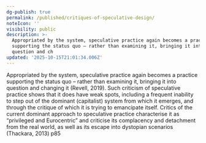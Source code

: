 ```yaml
---
dg-publish: true
permalink: /published/critiques-of-speculative-design/
noteIcon: ''
visibility: public
description: >-
  Appropriated by the system, speculative practice again becomes a practice
  supporting the status quo – rather than examining it, bringing it into
  question and ch
updated: '2025-10-15T21:01:34.006Z'
---
```


Appropriated by the system, speculative practice again becomes a practice supporting the status quo – rather than examining it, bringing it into question and changing it (Revell, 2019). Such criticism of speculative practice shows that it does have weak spots, including a frequent inability to step out of the dominant (capitalist) system from which it emerges, and through the critique of which it is trying to emancipate itself. Critics of the current dominant approach to speculative practice characterise it as “privileged and Eurocentric” and criticise its complacency and detachment from the real world, as well as its escape into dystopian scenarios (Thackara, 2013) p85

